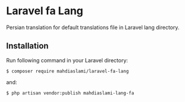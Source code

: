 # Laravel fa Lang

Persian translation for default translations file in Laravel lang directory.

## Installation

Run following command in your Laravel directory:

```
$ composer require mahdiaslami/laravel-fa-lang
```

and: 

```
$ php artisan vendor:publish mahdiaslami-lang-fa
```